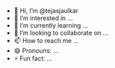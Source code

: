 - 👋 Hi, I’m @tejasjaulkar
- 👀 I’m interested in ...
- 🌱 I’m currently learning ...
- 💞️ I’m looking to collaborate on ...
- 📫 How to reach me ...
- 😄 Pronouns: ...
- ⚡ Fun fact: ...

<!---
tejasjaulkar/tejasjaulkar is a ✨ special ✨ repository because its `README.md` (this file) appears on your GitHub profile.
You can click the Preview link to take a look at your changes.
--->
